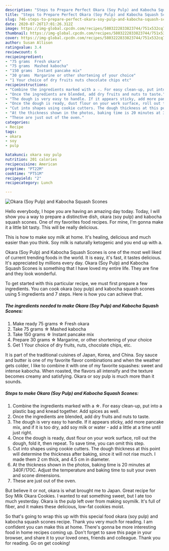 ```yaml
---
description: "Steps to Prepare Perfect Okara (Soy Pulp) and Kabocha Squash Scones"
title: "Steps to Prepare Perfect Okara (Soy Pulp) and Kabocha Squash Scones"
slug: 746-steps-to-prepare-perfect-okara-soy-pulp-and-kabocha-squash-scones
date: 2020-07-26T17:01:26.312Z
image: https://img-global.cpcdn.com/recipes/5803222833823744/751x532cq70/okara-soy-pulp-and-kabocha-squash-scones-recipe-main-photo.jpg
thumbnail: https://img-global.cpcdn.com/recipes/5803222833823744/751x532cq70/okara-soy-pulp-and-kabocha-squash-scones-recipe-main-photo.jpg
cover: https://img-global.cpcdn.com/recipes/5803222833823744/751x532cq70/okara-soy-pulp-and-kabocha-squash-scones-recipe-main-photo.jpg
author: Susan Allison
ratingvalue: 3.4
reviewcount: 6
recipeingredient:
- "75 grams  Fresh okara"
- "75 grams  Mashed kabocha"
- "150 grams  Instant pancake mix"
- "30 grams  Margarine or other shortening of your choice"
- "1 Your choice of dry fruits nuts chocolate chips etc"
recipeinstructions:
- "Combine the ingredients marked with a ☆. For easy clean-up, put into a plastic bag and knead together. Add spices as well."
- "Once the ingredients are blended, add dry fruits and nuts to taste."
- "The dough is very easy to handle. If it appears sticky, add more pancake mix, and if it is too dry, add soy milk or water - add a little at a time until just right."
- "Once the dough is ready, dust flour on your work surface, roll out the dough, fold it, then repeat. To save time, you can omit this step."
- "Cut into shapes using cookie cutters. The dough thickness at this point will determine the thickness after baking, since it will not rise much. I made them 2 cm thick, and  4.5 cm in diameter."
- "At the thickness shown in the photos, baking time is 20 minutes at 340F/170C. Adjust the temperature and baking time to suit your oven and scone dimensions."
- "These are just out of the oven."
categories:
- Recipe
tags:
- okara
- soy
- pulp

katakunci: okara soy pulp 
nutrition: 201 calories
recipecuisine: American
preptime: "PT22M"
cooktime: "PT51M"
recipeyield: "2"
recipecategory: Lunch

---
```



![Okara (Soy Pulp) and Kabocha Squash Scones](https://img-global.cpcdn.com/recipes/5803222833823744/751x532cq70/okara-soy-pulp-and-kabocha-squash-scones-recipe-main-photo.jpg)

Hello everybody, I hope you are having an amazing day today. Today, I will show you a way to prepare a distinctive dish, okara (soy pulp) and kabocha squash scones. One of my favorites food recipes. For mine, I'm gonna make it a little bit tasty. This will be really delicious.

This is how to make soy milk at home. It&#39;s healing, delicious and much easier than you think. Soy milk is naturally ketogenic and you end up with a.

Okara (Soy Pulp) and Kabocha Squash Scones is one of the most well liked of current trending foods in the world. It is easy, it's fast, it tastes delicious. It's appreciated by millions every day. Okara (Soy Pulp) and Kabocha Squash Scones is something that I have loved my entire life. They are fine and they look wonderful.


To get started with this particular recipe, we must first prepare a few ingredients. You can cook okara (soy pulp) and kabocha squash scones using 5 ingredients and 7 steps. Here is how you can achieve that.

<!--inarticleads1-->

##### The ingredients needed to make Okara (Soy Pulp) and Kabocha Squash Scones:

1. Make ready 75 grams ☆ Fresh okara
1. Take 75 grams ☆ Mashed kabocha
1. Take 150 grams ☆ Instant pancake mix
1. Prepare 30 grams ☆ Margarine, or other shortening of your choice
1. Get 1 Your choice of dry fruits, nuts, chocolate chips, etc.


It is part of the traditional cuisines of Japan, Korea, and China. Soy sauce and butter is one of my favorite flavor combinations and when the weather gets colder, I like to combine it with one of my favorite squashes: sweet and intense kabocha. When roasted, the flavors all intensify and the texture becomes creamy and satisfying. Okara or soy pulp is much more than it sounds. 

<!--inarticleads2-->

##### Steps to make Okara (Soy Pulp) and Kabocha Squash Scones:

1. Combine the ingredients marked with a ☆. For easy clean-up, put into a plastic bag and knead together. Add spices as well.
1. Once the ingredients are blended, add dry fruits and nuts to taste.
1. The dough is very easy to handle. If it appears sticky, add more pancake mix, and if it is too dry, add soy milk or water - add a little at a time until just right.
1. Once the dough is ready, dust flour on your work surface, roll out the dough, fold it, then repeat. To save time, you can omit this step.
1. Cut into shapes using cookie cutters. The dough thickness at this point will determine the thickness after baking, since it will not rise much. I made them 2 cm thick, and  4.5 cm in diameter.
1. At the thickness shown in the photos, baking time is 20 minutes at 340F/170C. Adjust the temperature and baking time to suit your oven and scone dimensions.
1. These are just out of the oven.


But believe it or not, okara is what brought me to Japan. Great recipe for Soy Milk Okara Cookies. I wanted to eat something sweet, but I ate too much yesterday. Okara is the pulp left over from making soymilk. It&#39;s full of fiber, and it makes these delicious, low-fat cookies moist. 

So that's going to wrap this up with this special food okara (soy pulp) and kabocha squash scones recipe. Thank you very much for reading. I am confident you can make this at home. There's gonna be more interesting food in home recipes coming up. Don't forget to save this page in your browser, and share it to your loved ones, friends and colleague. Thank you for reading. Go on get cooking!
